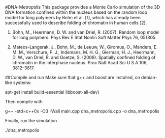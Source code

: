 #DNA-Metropolis
This package provides a Monte Carlo simulation of the 3D DNA formation confined within the nucleus based on the random loop model for long polymers by Bohn et al. [1], which has already been successfully used to describe folding of chromatin in human cells [2].

1. Bohn, M., Heermann, D. W. and van Driel, R. (2007). Random loop model for long polymers. Phys Rev E Stat Nonlin Soft Matter Phys 76, 051805.

2. Mateos-Langerak, J., Bohn, M., de Leeuw, W., Giromus, O., Manders, E. M. M., Verschure, P. J., Indemans, M. H. G., Gierman, H. J., Heermann, D. W., van Driel, R. and Goetze, S. (2009). Spatially confined folding of chromatin in the interphase nucleus. Proc Natl Acad Sci U S A 106, 3812–3817.



##Compile and run
Make sure that g++ and boost are installed, on debian-like systems: 

  apt-get install build-essential libboost-all-dev)

Then compile with

  g++ -std=c++0x -O3 -Wall main.cpp dna_metropolis.cpp -o dna_metropolis

Finally, run the simulation

./dna_metropolis
